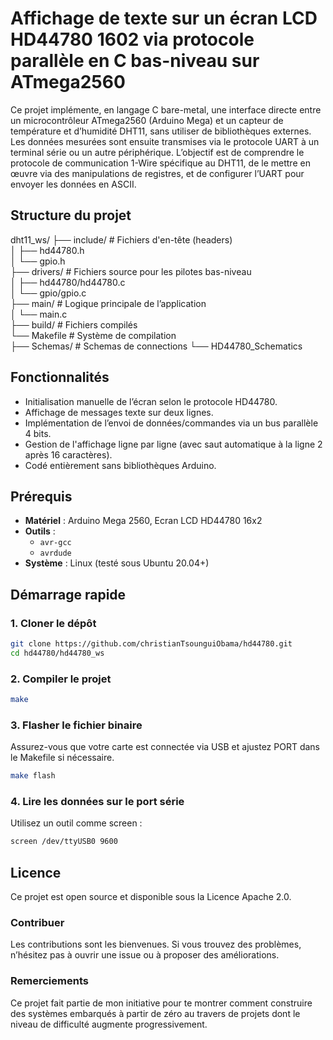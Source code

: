 # Affichage de texte sur un écran LCD HD44780 1602 via protocole parallèle en C bas-niveau sur ATmega2560

Ce projet implémente, en langage C bare-metal, une interface directe entre un microcontrôleur ATmega2560 (Arduino Mega) et un capteur de température et d’humidité DHT11, sans utiliser de bibliothèques externes. Les données mesurées sont ensuite transmises via le protocole UART à un terminal série ou un autre périphérique. L’objectif est de comprendre le protocole de communication 1-Wire spécifique au DHT11, de le mettre en œuvre via des manipulations de registres, et de configurer l’UART pour envoyer les données en ASCII.

## Structure du projet
dht11_ws/ ├── include/ # Fichiers d'en-tête (headers)</br>
		  │ ├── hd44780.h </br>
		  │ └── gpio.h </br>
          ├── drivers/ # Fichiers source pour les pilotes bas-niveau </br>
          │ ├── hd44780/hd44780.c </br>
		  │ └── gpio/gpio.c</br>
		  ├── main/ # Logique principale de l’application </br>
          │ └── main.c </br>
		  ├── build/ # Fichiers compilés </br>
		  └── Makefile # Système de compilation </br>
    		  ├── Schemas/ # Schemas de connections
		  └── HD44780_Schematics

## Fonctionnalités

- Initialisation manuelle de l’écran selon le protocole HD44780.
- Affichage de messages texte sur deux lignes.
- Implémentation de l’envoi de données/commandes via un bus parallèle 4 bits.
- Gestion de l'affichage ligne par ligne (avec saut automatique à la ligne 2 après 16 caractères).
- Codé entièrement sans bibliothèques Arduino.

## Prérequis

- **Matériel** : Arduino Mega 2560, Ecran LCD HD44780 16x2
- **Outils** :
  - `avr-gcc`
  - `avrdude`
- **Système** : Linux (testé sous Ubuntu 20.04+)

## Démarrage rapide

### 1. Cloner le dépôt

```bash
git clone https://github.com/christianTsounguiObama/hd44780.git
cd hd44780/hd44780_ws
```

### 2. Compiler le projet
```bash
make
```

### 3. Flasher le fichier binaire
Assurez-vous que votre carte est connectée via USB et ajustez PORT dans le Makefile si nécessaire.
```bash
make flash
```

### 4. Lire les données sur le port série
Utilisez un outil comme screen :
```bash
screen /dev/ttyUSB0 9600
```

## Licence
Ce projet est open source et disponible sous la Licence Apache 2.0.

### Contribuer
Les contributions sont les bienvenues. Si vous trouvez des problèmes, n’hésitez pas à ouvrir une issue ou à proposer des améliorations.

### Remerciements
Ce projet fait partie de mon initiative pour te montrer comment construire des systèmes embarqués à partir de zéro au travers de projets 
dont le niveau de difficulté augmente progressivement.





